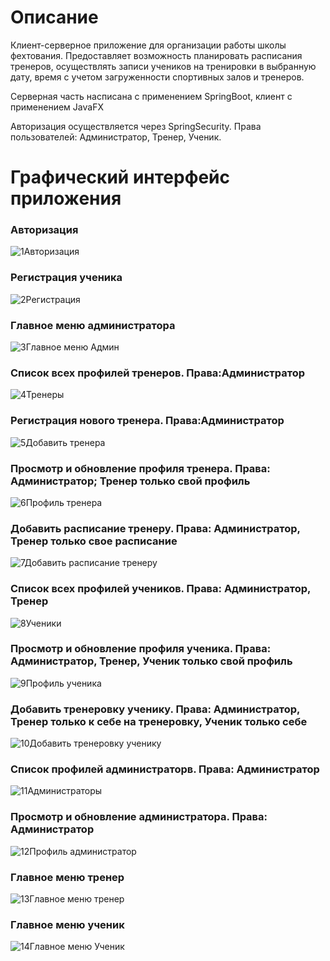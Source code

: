 # Описание
Клиент-серверное приложение для организации работы школы фехтования. Предоставляет возможность планировать расписания тренеров, осуществлять записи учеников на тренировки в выбранную дату, время с учетом загруженности спортивных залов и тренеров.

Серверная часть насписана с применением SpringBoot, клиент c применением JavaFX 

Авторизация осуществляется через SpringSecurity. Права пользователей: Администратор, Тренер, Ученик.

# Графический интерфейс приложения
### Авторизация
![1Авторизация](https://github.com/user-attachments/assets/6e7d21bf-0ad7-497f-ada4-46bb659b771f)
### Регистрация ученика
![2Регистрация](https://github.com/user-attachments/assets/e4716530-a999-4a59-809c-9d43a5e4c1b8)
### Главное меню администратора
![3Главное меню Админ](https://github.com/user-attachments/assets/86eef51e-0680-4c37-9fb6-707afa084bc0)
### Список всех профилей тренеров. Права:Администратор
![4Тренеры](https://github.com/user-attachments/assets/f790dca2-bc4c-4d41-84da-38eb7d6159ad)
### Регистрация нового тренера. Права:Администратор
![5Добавить тренера](https://github.com/user-attachments/assets/c1db0f81-bbe2-4233-bf5d-e8ce8006793c)
### Просмотр и обновление профиля тренера. Права: Администратор; Тренер только свой профиль
![6Профиль тренера](https://github.com/user-attachments/assets/baa9e764-3055-4226-b587-74885c7c422c)
### Добавить расписание тренеру. Права: Администратор, Тренер только свое расписание 
![7Добавить расписание тренеру](https://github.com/user-attachments/assets/2f7b6494-6b57-4f28-8571-9d6fe7e894c9)
### Список всех профилей учеников. Права: Администратор, Тренер
![8Ученики](https://github.com/user-attachments/assets/ed680b8c-3f2e-432f-8c2d-e6b52e943ba6)
### Просмотр и обновление профиля ученика. Права: Администратор, Тренер, Ученик только свой профиль
![9Профиль ученика](https://github.com/user-attachments/assets/b8e0b6f5-0528-4f59-aa9a-20eb8b697142)
### Добавить тренеровку ученику. Права: Администратор, Тренер только к себе на тренеровку, Ученик только себе
![10Добавить тренеровку ученику](https://github.com/user-attachments/assets/eb9b041b-87c4-4f9c-9efa-08387789c9c9)
### Список профилей администраторв. Права: Администратор
![11Администраторы](https://github.com/user-attachments/assets/14d84f5b-cb31-430a-979a-5fd3c7af65d3)
### Просмотр и обновление администратора. Права: Администратор
![12Профиль администратор](https://github.com/user-attachments/assets/9fd6fe26-f736-4f5a-98d4-cd8a02a730ca)
### Главное меню тренер
![13Главное меню тренер](https://github.com/user-attachments/assets/4b26b216-dec1-41ed-affe-26720026995e)
### Главное меню ученик
![14Главное меню Ученик](https://github.com/user-attachments/assets/22cbd0aa-9928-4bc7-8a4a-8b301b729356)

